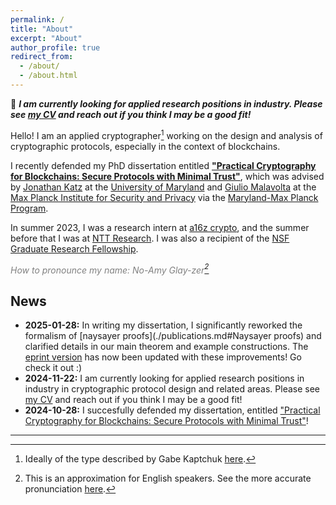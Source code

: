 ```yaml
---
permalink: /
title: "About"
excerpt: "About"
author_profile: true
redirect_from: 
  - /about/
  - /about.html
---
```


:loudspeaker: **_I am currently looking for applied research positions in industry. Please see [my CV](./cv.md) and reach out if you think I may be a good fit!_**

Hello! I am an applied cryptographer[^1] working on the design and analysis of cryptographic protocols, especially in the context of blockchains. 

I recently defended my PhD dissertation entitled **["Practical Cryptography for Blockchains: Secure Protocols with Minimal Trust"](../files/diss.pdf)**, which was advised by [Jonathan Katz](https://www.cs.umd.edu/~jkatz/) at the [University of Maryland](https://www.cs.umd.edu/people/nglaeser) and [Giulio Malavolta](https://sites.google.com/view/giuliomalavolta/) at the [Max Planck Institute for Security and Privacy](https://www.mpi-sp.org/person/116161/14251) via the [Maryland-Max Planck Program](https://www.cs.umd.edu/maryland-max-planck). 

In summer 2023, I was a research intern at [a16z crypto](https://a16zcrypto.com/research/), and the summer before that I was at [NTT Research](https://ntt-research.com/cis/). 
I was also a recipient of the [NSF Graduate Research Fellowship](https://www.nsfgrfp.org/). 

<span style="color: gray;">*How to pronounce my name: No-Amy Glay-zer[^2]*</span>

[^1]: Ideally of the type described by Gabe Kaptchuk [here](https://www.cs.umd.edu/~kaptchuk/blog/post/work-with-me.html#appliedcrypto).
[^2]: This is an approximation for English speakers. See the more accurate pronunciation [here](./name).

News
---
- **2025-01-28:** In writing my dissertation, I significantly reworked the formalism of [naysayer proofs](./publications.md#Naysayer proofs) and clarified details in our main theorem and example constructions. The [eprint version](https://eprint.iacr.org/2023/1472) has now been updated with these improvements! Go check it out :)
- **2024-11-22:** I am currently looking for applied research positions in industry in cryptographic protocol design and related areas. Please see [my CV](./cv.md) and reach out if you think I may be a good fit!
- **2024-10-28:** I succesfully defended my dissertation, entitled ["Practical Cryptography for Blockchains: Secure Protocols with Minimal Trust"](../files/diss.pdf)!
<!-- - **2024-10-26:** My dissertation defense will be this Monday, October 28, at 2pm EDT! Please reach out for details if you are interested in attending :) -->
<!-- - **2024-08-14:** The [blog post](https://a16zcrypto.com/posts/article/registration-based-encryption/) I wrote at a16z crypto last summer is finally online! (You can also find it [here on my site](papers/onchain_rbe).) In it, I compare registration-based encryption (the version from [our 2023 paper](./publications.md#Efficient Registration-Based Encryption)) to previous key distribution approaches for encrypted messaging. (If you don't want to read a whole blog post, [here's the Twitter thread version](https://x.com/cryptonoemi/status/1823719451692556704).) -->
<!-- - **2024-05-13:** I'll be presenting [Naysayer proofs](./publications.md#Naysayer proofs) and [Cicada](./publications.md#Cicada: A framework for private non-interactive on-chain auctions and voting) on May 25 at the Eurocrypt [Workshop on Cryptographic Tools for Blockchain](https://www.ctb-workshop.org/). -->
<!-- - **2024-05-06:** I'll be at [ETHBratislava](https://www.ethbratislava.com/) on May 10-11 to talk about [Naysayer proofs](./publications.md#Naysayer proofs) and [Cicada](./publications.md#Cicada: A framework for private non-interactive on-chain auctions and voting)! -->
<!-- - **2024-02-07:** I'll be at [FC 2024](https://fc24.ifca.ai/) on March 4-8; hope to see you there! -->
<!-- - **2023-12-06:** [Naysayer Proofs](./publications#Naysayer proofs) was accepted to [FC 2024](https://fc24.ifca.ai/). -->
<!-- - **2023-03-17:** Our paper [Efficient Registration-Based Encryption](./publications.md#Efficient Registration-Based Encryption) will appear at [ACM CCS 2023](https://www.sigsac.org/ccs/CCS2023/). -->
<!-- - **2023-01-30:** I'll be a research intern at [a16z crypto](https://a16zcrypto.com/research/) for summer 2023. -->
<!-- - **2022-12-20:** I will be spending the spring 2023 semester at [MPI-SP](https://www.mpi-sp.org/) in Bochum, Germany. -->
<!-- - **2022-09-07:** [Foundations of Coin Mixing Services](./publications) was accepted to the [Crypto Economics Security Conference](https://cesc.io/) in Berkeley, CA on October 31-November 1, 2022. -->
<!-- - **2022-07-15:** I will be presenting our paper [Foundations of Coin Mixing Services](./publications) at [ACM CCS 2022](https://www.sigsac.org/ccs/CCS2022/) in Los Angeles, CA on November 8, 2022. -->

---